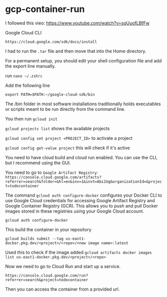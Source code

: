 # gcp-container-run

I followed this vieo:
https://www.youtube.com/watch?v=sqUuofLBfFw

Google Cloud CLI

`https://cloud.google.com/sdk/docs/install`

I had to run the `.tar` file and then move that into the Home directory.

For a permanent setup, you should edit your shell configuration file and add the export line manually.

run `nano ~/.zshrc`

Add the following line

`export PATH=$PATH:~/google-cloud-sdk/bin`

The /bin folder in most software installations traditionally holds executables or scripts meant to be run directly from the command line.

You then run `gcloud init`

`gcloud projects list` shows the available projects

`gcloud config set project <PROJECT_ID>` to activate a project

`gcloud config get-value project` this will check if it's active

You need to have cloud build and cloud run enabled. You can use the CLI, but I recommend using the GUI. 

You need to go to `Google Artifact Registry`: `https://console.cloud.google.com/artifacts?referrer=search&folder=&hl=en&inv=1&invt=Abi1Ug&organizationId=&project=todocontainer`

The command `gcloud auth configure-docker`  configures your Docker CLI to use Google Cloud credentials for accessing Google Artifact Registry and Google Container Registry (GCR). This allows you to push and pull Docker images stored in these registries using your Google Cloud account.

`gcloud auth configure-docker` 

This build the container in your repository

`gcloud builds submit --tag us-east1-docker.pkg.dev/<project>/<repo>/<new image name>:latest`

Used this to check if the image added
`gcloud artifacts docker images list us-east1-docker.pkg.dev/<project>/<repo>`

Now we need to go to Cloud Run and start up a service.

`https://console.cloud.google.com/run?referrer=search&project=todocontainer`

Then you can access the container from a provided url. 

